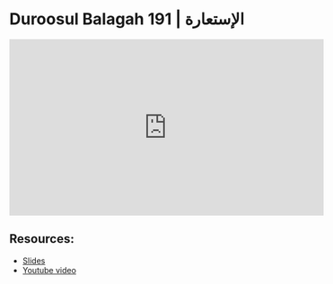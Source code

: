 # Duroosul Balagah 191 | الإستعارة
                
<iframe width="560" height="315" src="https://www.youtube-nocookie.com/embed/IqjQg5f0qUU?start=0" frameborder="0" allow="accelerometer; autoplay; encrypted-media; gyroscope; picture-in-picture" allowfullscreen="allowfullscreen">
</iframe><BR>

## Resources:
- [Slides](https://github.com/arshare/resources_balagha_pdfs)
- [Youtube video](https://www.youtube.com/watch?v=IqjQg5f0qUU&list=PLzn0qdi6JpdvvXVuJ7kIusNquSxeyKJvc)

